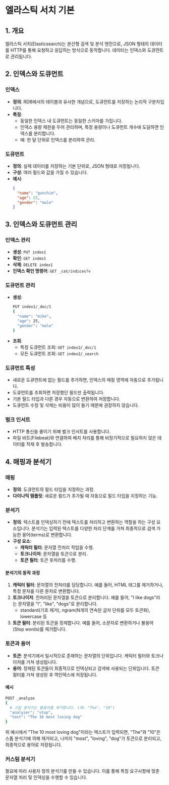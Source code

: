 # 엘라스틱 서치 기본

## 1. 개요
엘라스틱 서치(Elasticsearch)는 분산형 검색 및 분석 엔진으로, JSON 형태의 데이터를 HTTP를 통해 요청하고 응답하는 방식으로 동작합니다.
데이터는 인덱스와 도큐먼트로 관리됩니다.

## 2. 인덱스와 도큐먼트

### 인덱스
- **정의**: RDB에서의 테이블과 유사한 개념으로, 도큐먼트를 저장하는 논리적 구분자입니다.
- **특징**:
    - 동일한 인덱스 내 도큐먼트는 동일한 스키마를 가집니다.
    - 인덱스 용량 제한을 두어 관리하며, 특정 용량이나 도큐먼트 개수에 도달하면 인덱스를 분리합니다.
    - 예: 한 달 단위로 인덱스를 분리하여 관리.

### 도큐먼트
- **정의**: 실제 데이터를 저장하는 기본 단위로, JSON 형태로 저장됩니다.
- **구성**: 여러 필드와 값을 가질 수 있습니다.
- **예시**:
  ```json
  {
    "name": "gunchim",
    "age": 25,
    "gender": "male"
  }
  ```

## 3. 인덱스와 도큐먼트 관리

### 인덱스 관리
- **생성**: `PUT index1`
- **확인**: `GET index1`
- **삭제**: `DELETE index1`
- **인덱스 확인 명령어**: `GET _cat/indices?v`

### 도큐먼트 관리
- **생성**:
  ```bash
  PUT index1/_doc/1
  {
    "name": "mike",
    "age": 25,
    "gender": "male"
  }
  ```
- **조회**:
    - 특정 도큐먼트 조회: `GET index2/_doc/1`
    - 모든 도큐먼트 조회: `GET index2/_search`

### 도큐먼트 특성
- 새로운 도큐먼트에 없는 필드를 추가하면, 인덱스의 매핑 영역에 자동으로 추가됩니다.
- 도큐먼트를 조회하면 저장했던 필드만 출력됩니다.
- 기본 필드 타입과 다른 경우 자동으로 변환하여 저장합니다.
- 도큐먼트 수정 및 삭제는 비용이 많이 들기 때문에 권장하지 않습니다.

### 벌크 인서트
- HTTP 통신을 줄이기 위해 벌크 인서트를 사용합니다.
- 파일 비트(Filebeat)와 연결하여 배치 처리를 통해 비정기적으로 필요하지 않은 데이터를 적재 후 발송합니다.

## 4. 매핑과 분석기

### 매핑
- **정의**: 도큐먼트의 필드 타입을 지정하는 과정.
- **다이나믹 템플릿**: 새로운 필드가 추가될 때 자동으로 필드 타입을 지정하는 기능.

### 분석기
- **정의**: 텍스트를 인덱싱하기 전에 텍스트를 처리하고 변환하는 역할을 하는 구성 요소입니다. 분석기는 입력된 텍스트를 다양한 처리 단계를 거쳐 최종적으로 검색 가능한 용어(terms)로 변환합니다.
- **구성 요소**:
    - **캐릭터 필터**: 문자열 전처리 작업을 수행.
    - **토크나이저**: 문자열을 토큰으로 분리.
    - **토큰 필터**: 토큰 후처리를 수행.

#### 분석기의 동작 과정
1. **캐릭터 필터**: 문자열의 전처리를 담당합니다. 예를 들어, HTML 태그를 제거하거나, 특정 문자를 다른 문자로 변환합니다.
2. **토크나이저**: 전처리된 문자열을 토큰으로 분리합니다. 예를 들어, "I like dogs"라는 문자열을 "I", "like", "dogs"로 분리합니다. 
   - standard(기호 제거), ngram(N개의 연속된 글자 단위를 모두 토큰화), lowercase 등
3. **토큰 필터**: 분리된 토큰을 정제합니다. 예를 들어, 소문자로 변환하거나 불용어(Stop words)를 제거합니다.

### 토큰과 용어
- **토큰**: 분석기에서 일시적으로 존재하는 문자열의 단위입니다. 캐릭터 필터와 토크나이저를 거쳐 생성됩니다.
- **용어**: 정제된 토큰들이 최종적으로 인덱싱되고 검색에 사용되는 단위입니다. 토큰 필터를 거쳐 생성된 후 역인덱스에 저장됩니다.

#### 예시
```bash
POST _analyze
{
  # 스탑 분석기는 불용어를 제거합니다. (예: "The", "10")
  "analyzer": "stop",
  "text": "The 10 most loving dog"
}
```
위 예시에서 "The 10 most loving dog"이라는 텍스트가 입력되면, "The"와 "10"은 스톱 분석기에 의해 제거되고, 나머지 "most", "loving", "dog"가 토큰으로 분리되고, 최종적으로 용어로 저장됩니다.


### 커스텀 분석기
필요에 따라 사용자 정의 분석기를 만들 수 있습니다. 이를 통해 특정 요구사항에 맞춘 문자열 처리 및 인덱싱을 수행할 수 있습니다.
